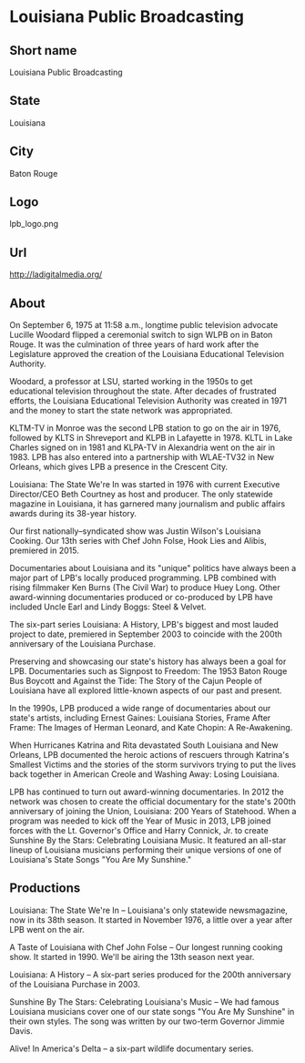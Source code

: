 # Louisiana Public Broadcasting

## Short name

Louisiana Public Broadcasting

## State

Louisiana

## City

Baton Rouge

## Logo

lpb\_logo.png

## Url

http://ladigitalmedia.org/

## About

On September 6, 1975 at 11:58 a.m., longtime public television advocate
Lucille Woodard flipped a ceremonial switch to sign WLPB on in Baton Rouge. It
was the culmination of three years of hard work after the Legislature approved
the creation of the Louisiana Educational Television Authority. 

Woodard, a professor
at LSU, started working in the 1950s to get educational television throughout
the state. After decades of frustrated efforts, the Louisiana Educational Television
Authority was created in 1971 and the money to start the state network was appropriated.


KLTM-TV in Monroe was the second LPB station to go on the air in 1976, followed
by KLTS in Shreveport and KLPB in Lafayette in 1978. KLTL in Lake Charles signed
on in 1981 and KLPA-TV in Alexandria went on the air in 1983. LPB has also entered
into a partnership with WLAE-TV32 in New Orleans, which gives LPB a presence in
the Crescent City.

Louisiana: The State We're In was started in 1976 with current
Executive Director/CEO Beth Courtney as host and producer. The only statewide
magazine in Louisiana, it has garnered many journalism and public affairs awards
during its 38-year history. 

Our first nationally–syndicated show was Justin
Wilson's Louisiana Cooking.  Our 13th series with Chef John Folse, Hook Lies and
Alibis, premiered in 2015.

Documentaries about Louisiana and its "unique" politics
have always been a major part of LPB's locally produced programming. LPB combined
with rising filmmaker Ken Burns (The Civil War) to produce Huey Long. Other award-winning
documentaries produced or co-produced by LPB have included Uncle Earl and Lindy
Boggs: Steel & Velvet.

The six-part series Louisiana: A History, LPB's biggest
and most lauded project to date, premiered in September 2003 to coincide with
the 200th anniversary of the Louisiana Purchase. 

Preserving and showcasing our
state's history has always been a goal for LPB. Documentaries such as Signpost
to Freedom: The 1953 Baton Rouge Bus Boycott and Against the Tide: The Story of
the Cajun People of Louisiana have all explored little-known aspects of our past
and present. 

In the 1990s, LPB produced a wide range of documentaries about
our state's artists, including Ernest Gaines: Louisiana Stories, Frame After Frame:
The Images of Herman Leonard, and Kate Chopin: A Re-Awakening.

When Hurricanes
Katrina and Rita devastated South Louisiana and New Orleans, LPB documented the
heroic actions of rescuers through Katrina's Smallest Victims and the stories
of the storm survivors trying to put the lives back together in American Creole
and Washing Away: Losing Louisiana.

LPB has continued to turn out award-winning
documentaries. In 2012 the network was chosen to create the official documentary
for the state's 200th anniversary of joining the Union, Louisiana: 200 Years of
Statehood.  When a program was needed to kick off the Year of Music in 2013, LPB
joined forces with the Lt. Governor's Office and Harry Connick, Jr. to create
Sunshine By the Stars: Celebrating Louisiana Music. It featured an all-star lineup
of Louisiana musicians performing their unique versions of one of Louisiana's
State Songs "You Are My Sunshine." 


## Productions

Louisiana: The State We're In – Louisiana's only statewide newsmagazine,
now in its 38th season.  It started in November 1976, a little over a year after
LPB went on the air. 

A Taste of Louisiana with Chef John Folse – Our longest
running cooking show.  It started in 1990.  We'll be airing the 13th season next
year. 

Louisiana: A History – A six-part series produced for the 200th anniversary
of the Louisiana Purchase in 2003. 

Sunshine By The Stars: Celebrating Louisiana's
Music – We had famous Louisiana musicians cover one of our state songs "You Are
My Sunshine" in their own styles.  The song was written by our two-term Governor
Jimmie Davis. 

Alive! In America's Delta – a six-part wildlife documentary series. 

